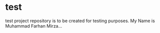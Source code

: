 # test
test project repository is to be created for testing purposes.
My Name is Muhammad Farhan Mirza...
